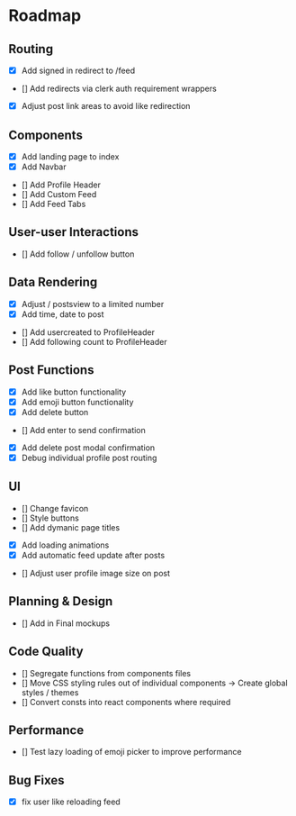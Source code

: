 # Roadmap


## Routing 

- [x] Add signed in redirect to /feed
- []  Add redirects via clerk auth requirement wrappers
- [x]  Adjust post link areas to avoid like redirection

## Components

- [x] Add landing page to index
- [x] Add Navbar
- [] Add Profile Header
- [] Add Custom Feed
- [] Add Feed Tabs

## User-user Interactions

- [] Add follow / unfollow button 


## Data Rendering 

- [x] Adjust / postsview to a limited number 
- [x] Add time, date to post
- [] Add usercreated to ProfileHeader
- [] Add following count to ProfileHeader

## Post Functions 

- [x] Add like button functionality
- [x] Add emoji button functionality
- [x] Add delete button
- [] Add enter to send confirmation
- [x] Add delete post modal confirmation
- [x] Debug individual profile post routing

## UI

- [] Change favicon 
- [] Style buttons 
- [] Add dymanic page titles
- [x] Add loading animations 
- [x] Add automatic feed update after posts
- [] Adjust user profile image size on post 

## Planning & Design 

- [] Add in Final mockups



## Code Quality 

- [] Segregate functions from components files 
- [] Move CSS styling rules out of individual components -> Create global styles / themes
- [] Convert consts into react components where required

## Performance 

- [] Test lazy loading of emoji picker to improve performance 


## Bug Fixes

- [x] fix user like reloading feed 